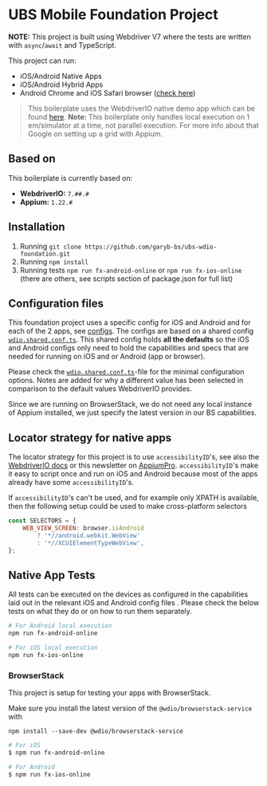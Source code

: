 # UBS Mobile Foundation Project

**NOTE:** This project is built using Webdriver V7 where the tests are written with `async`/`await` and TypeScript.

This project can run:

- iOS/Android Native Apps
- iOS/Android Hybrid Apps
- Android Chrome and iOS Safari browser ([check here](./README.md#automating-chrome-or-safari))

> This boilerplate uses the WebdriverIO native demo app which can be found [here](https://github.com/webdriverio/native-demo-app).
> **Note:**
> This boilerplate only handles local execution on 1 em/simulator at a time, not parallel execution. For more info about that Google on setting up a grid with Appium.

## Based on

This boilerplate is currently based on:

- **WebdriverIO:** `7.##.#`
- **Appium:** `1.22.#`

## Installation

1. Running `git clone https://github.com/garyb-bs/ubs-wdio-foundation.git`
1. Running `npm install`
1. Running tests `npm run fx-android-online` or `npm run fx-ios-online` (there are others, see scripts section of package.json for full list)

## Configuration files

This foundation project uses a specific config for iOS and Android and for each of the 2 apps, see [configs](./config). The configs are based on a shared config
[`wdio.shared.conf.ts`](./config/wdio.shared.conf.ts).
This shared config holds **all the defaults** so the iOS and Android configs only need to hold the capabilities and specs that are needed
for running on iOS and or Android (app or browser).

Please check the [`wdio.shared.conf.ts`](./config/wdio.shared.conf.ts)-file for the minimal configuration options. Notes are added for why
a different value has been selected in comparison to the default values WebdriverIO provides.

Since we are running on BrowserStack, we do not need any local instance of Appium installed, we just specify the latest version in our BS capabilities.

## Locator strategy for native apps

The locator strategy for this project is to use `accessibilityID`'s, see also the
[WebdriverIO docs](https://webdriver.io/docs/selectors#accessibility-id) or this newsletter on
[AppiumPro](https://appiumpro.com/editions/20).
`accessibilityID`'s make it easy to script once and run on iOS and Android because most of the apps already have some `accessibilityID`'s.

If `accessibilityID`'s can't be used, and for example only XPATH is available, then the following setup could be used to make cross-platform
selectors

```js
const SELECTORS = {
    WEB_VIEW_SCREEN: browser.isAndroid
        ? '*//android.webkit.WebView'
        : '*//XCUIElementTypeWebView',
};
```

## Native App Tests

All tests can be executed on the devices as configured in the capabilities laid out in the relevant iOS and Android config files . Please check the below tests on what they do or on how to run them separately.

```sh
# For Android local execution
npm run fx-android-online

# For iOS local execution
npm run fx-ios-online
```

### BrowserStack

This project is setup for testing your apps with BrowserStack.

Make sure you install the latest version of the `@wdio/browserstack-service` with

```shell
npm install --save-dev @wdio/browserstack-service
```

```sh
# For iOS
$ npm run fx-android-online

# For Android
$ npm run fx-ios-online
```
